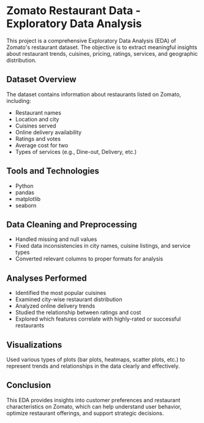 # Zomato Restaurant Data - Exploratory Data Analysis

This project is a comprehensive Exploratory Data Analysis (EDA) of Zomato's restaurant dataset. The objective is to extract meaningful insights about restaurant trends, cuisines, pricing, ratings, services, and geographic distribution.

## Dataset Overview

The dataset contains information about restaurants listed on Zomato, including:

- Restaurant names  
- Location and city  
- Cuisines served  
- Online delivery availability  
- Ratings and votes  
- Average cost for two  
- Types of services (e.g., Dine-out, Delivery, etc.)

## Tools and Technologies

- Python  
- pandas  
- matplotlib  
- seaborn  

## Data Cleaning and Preprocessing

- Handled missing and null values  
- Fixed data inconsistencies in city names, cuisine listings, and service types  
- Converted relevant columns to proper formats for analysis  

## Analyses Performed

- Identified the most popular cuisines  
- Examined city-wise restaurant distribution  
- Analyzed online delivery trends  
- Studied the relationship between ratings and cost  
- Explored which features correlate with highly-rated or successful restaurants  

## Visualizations

Used various types of plots (bar plots, heatmaps, scatter plots, etc.) to represent trends and relationships in the data clearly and effectively.

## Conclusion

This EDA provides insights into customer preferences and restaurant characteristics on Zomato, which can help understand user behavior, optimize restaurant offerings, and support strategic decisions.

